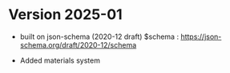 # Version 2025-01

* built on json-schema (2020-12 draft)
  $schema : https://json-schema.org/draft/2020-12/schema

* Added materials system
